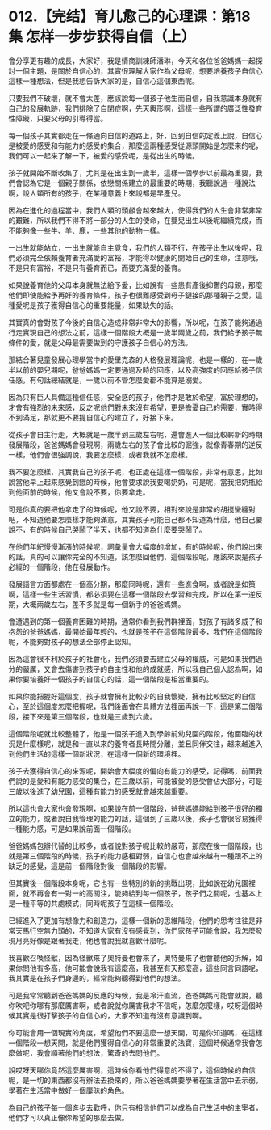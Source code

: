 # 012.【完结】育儿愈己的心理课：第18集 怎样一步步获得自信（上）

會分享更有趣的成長，大家好，我是情商訓練師潘琳，今天和各位爸爸媽媽一起探討一個主題，是關於自信心的，其實很理解大家作為父母呢，想要培養孩子自信心這樣一種想法，但是我想告訴大家的是，自信心這個東西呢。

只要我們不破壞，就不會太差，應該說每一個孩子他生而自信，自我意識本身就有自己的發展軌跡，我們排除了自閉症啊，先天輿形啊，這樣一些所謂的廣泛性發育性障礙，只要父母的引導得當。

每一個孩子其實都走在一條通向自信的道路上，好，回到自信的定義上說，自信心是被愛的感受和有能力的感受的集合，那麼這兩種感受從源頭開始是怎麼來的呢，我們可以一起來了解一下，被愛的感受呢，是從出生的時候。

孩子就開始不斷收集了，尤其是在出生到一歲半，這樣一個學步以前最為重要，我們會認為它是一個親子關係，依戀關係建立的最重要的時期，我聽說過一種說法啊，說人類所有的孩子，在某種意義上來說都是早產兒。

因為在進化的過程當中，我們人類的頭顱會越來越大，使得我們的人生會非常非常的艱難，所以我們不得不將一部分的人生的使命，在嬰兒出生以後呢繼續完成，而不能夠像一些牛、羊、鹿，一些其他的動物一樣。

一出生就能站立，一出生就能自主覓食，我們的人類不行，在孩子出生以後呢，我們必須完全依賴養育者充滿愛的富裕，才能得以健康的開始自己的生命，注意哦，不是只有富裕，不是只有養育而已，而要充滿愛的養育。

如果說養育他的父母本身就無法給予愛，比如說有一些患有產後抑鬱的母親，那麼他們即使能給予再好的養育條件，孩子也很難感受到母子鏈接的那種親子之愛，這種愛呢是孩子獲得自信心的重要能量，如果缺失的話。

其實真的會對孩子今後的自信心造成非常非常大的影響，所以呢，在孩子能夠通過行走實現自己的想法之前，這樣一個階段大概是一歲半兩歲之前，我們給予孩子無條件的愛，就是父母最需要做到的守護孩子自信心的方法。

那結合著兒童發展心理學當中的愛里克森的人格發展理論呢，也是一樣的，在一歲半以前的嬰兒期呢，爸爸媽媽一定要通過及時的回應，以及高強度的回應給孩子信任感，有句話總結就是，一歲以前不管怎麼愛都不能算是溺愛。

因為只有巨人具備這種信任感，安全感的孩子，他們才是敢於希望，富於理想的，才會有強烈的未來感，反之呢他們對未來沒有希望，更是擔憂自己的需要，實時得不到滿足，那就更不要提自信心的建立了，好接下來。

從孩子會自主行走，大概就是一歲半到三歲左右呢，還會進入一個比較嶄新的時期發展階段，爸爸媽媽會發現啊，兩歲左右的孩子會比較的倔強，就像青春期的逆反一樣，他們會很強調說，我要怎麼樣，或者我就不怎麼樣。

我不要怎麼樣，其實我自己的孩子呢，也正處在這樣一個階段，非常有意思，比如說當他早上起來感覺到餓的時候，他會要求說我要喝奶奶，可是呢，當我把奶瓶給到他面前的時候，他又會說不要，你要拿走。

可是你真的要把他拿走了的時候呢，他又說不要，相對來說是非常的胡搅蠻纏對吧，不知道他要怎麼樣才能夠滿意，其實孩子可能自己都不知道為什麼，他自己要說不，有的時候自己哭鬧了半天，也都不知道為什麼要哭鬧了。

在他們年紀慢慢漸漲的時候呢，詞彙量會大幅度的增加，有的時候呢，他們說出來的話，真的可以讓你完全的不知道，該怎麼回他們，這個階段呢，應該來說是孩子必經的一個階段，他在發展動作。

發展語言方面都處在一個高分期，那麼同時呢，還有一些進食啊，或者說是如策啊，這樣一些生活習慣，都必須要在這樣一個階段去學習和完成，所以在第一逆反期，大概兩歲左右，差不多就是每一個新手的爸爸媽媽。

會遭遇到的第一個養育困難的時期，通常你看到我們群裡面，對孩子有諸多威子和抱怨的爸爸媽媽，最開始最年輕的，也就是孩子在這個階段最多，我們在這個階段呢，不能夠對孩子的想法全部停止認知。

因為這會很不利於孩子的社會化，我們必須要去建立父母的權威，可是如果我們過分的嚴厲，又會去傷害到孩子的自主性和他的成就感，所以我自己個人認為啊，如果你要培養好一個孩子的自信心的話，這一個階段是相當重要的。

如果你能把握好這個度，孩子就會擁有比較少的自我懷疑，擁有比較堅定的自信心，至於這個度怎麼把握呢，我們後面會在具體方法裡面再說一下，這是第二個階段，接下來是第三個階段，也就是三歲到六歲。

這個階段呢就比較整體了，他是一個孩子進入到學齡前幼兒園的階段，他面臨的狀況是什麼樣呢，就是和一直以來的養育者長時間分離，並且同伴交往，越來越進入到他們生活的這樣一個新狀況，在這樣一個新的環境裡。

孩子去獲得自信心的來源呢，開始會大幅度的偏向有能力的感受，記得嗎，前面我們說的是愛和有能力感受的集合，在三歲以前，可能被愛的感受會佔大部分，可是三歲以後進了幼兒園，這種有能力的感受就會越來越重要。

所以這也會大家也會發現啊，如果說在前一個階段，爸爸媽媽能給到孩子很好的獨立的能力，或者說自我管理的能力的話，這個到了三歲以後，孩子也會很容易獲得一種能力感，可是如果說前面一個階段。

爸爸媽媽包辦代替的比較多，或者說對孩子呢比較的嚴苛，那麼在後一個階段，也就是第三個階段的時候，孩子的能力感相對弱，自信心也會越來越有一種跟不上的缺乏的感覺，這是前一個階段對後一個階段的影響。

但其實後一個階段本身呢，它也有一些特別的新的挑戰出現，比如說在幼兒園裡面，就不再會有一對一的高關注，能夠給到每一個孩子，孩子們之間呢，也基本上是一種平等的共處模式，同時呢孩子在這樣一個階段。

已經進入了更加有想像力和創造力，這樣一個新的思維階段，他們的思考往往是非常天馬行空無力頭的，不知道大家有沒有感覺到，你們家孩子可能會說，我怎麼發現月亮好像是跟著我走，他也會說我就喜歡什麼呢。

我喜歡召喚怪獸，因為怪獸來了奧特曼也會來了，奧特曼來了也會聽他的拆解，如果你問他有多高，他可能會說我有這麼高，我甚至有天那麼高，這些同言同語呢，我其實是在孩子們身邊的，經常能夠聽得到他們的想法。

可是我常常聽到爸爸媽媽的反應的時候，我是冷汗直流，爸爸媽媽可能會就說，聽你吹吧你哪有那麼厲害啊，或者說就你厲害我才不信呢，怎麼怎麼樣，哎呀這個時候其實是很打擊孩子的自信心的，大家不知道有沒有意識到啊。

你可能會用一個現實的角度，希望他們不要這麼一想天開，可是你知道嗎，在這樣一個階段一想天開，就是他們獲得自信心的非常重要的法寶，這個時候通常我會怎麼做呢，我會順著他們的想法，驚奇的去問他們。

說哎呀天哪你竟然這麼厲害啊，這時候你看他們得意的不得了，這個時候的自信呢，是一切的東西都沒有辦法去換來的，所以爸爸媽媽要學著在生活當中去示弱，學著在生活當中做好一個靡昧的角色。

為自己的孩子每一個進步去歡呼，你只有相信他們可以成為自己生活中的主宰者，他們才可以真正像你希望的那麼去做。